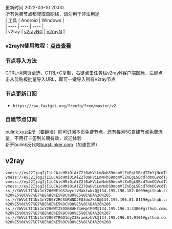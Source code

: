 更新时间 2022-03-10 20:00  
所有免费节点都爬取自网络，请勿用于非法用途  
|  工具  | Android  | Windows  |  
|  ----  | ----   | ----  |  
| v2ray  | [v2rayNG](https://github.com/2dust/v2rayNG/releases/download/1.6.28/v2rayNG_1.6.28_arm64-v8a.apk) | [v2rayN](https://github.com/2dust/v2rayN/releases/download/3.27/v2rayN-Core.zip) |  
### v2rayN使用教程：[点击查看](https://github.com/freefq/tutorials)  
### 节点导入方法  
CTRL+A网页全选，CTRL+C复制，右键点击任务栏v2rayN客户端图标，左键点击从剪贴板批量导入URL，即可一键导入所有v2ray节点  
### 节点更新订阅  
- `https://raw.fastgit.org/freefq/free/master/v2`  
### 自建节点订阅  
[bulink.xyz](https://bulink.xyz)注册（要翻墙）除可订阅本页免费节点，还有每月5G自建节点免费流量，不用打卡签到长期有效，欢迎体验  
新开bulink反代站[burstlinker.com](https://burstlinker.com)（加速世界）  
## v2ray  
```  
vmess://eyJ2IjogIjIiLCAicHMiOiAiZ2l0aHViLmNvbS9mcmVlZnEgLSBcdTZmYjNcdTU5MjdcdTUyMjlcdTRlOWEgIDEiLCAiYWRkIjogIjIwMi42MS4xNDEuMTMwIiwgInBvcnQiOiAiNDQzIiwgImlkIjogImFiYTUwZGQ0LTU0ODQtM2IwNS1iMTRhLTQ2NjFjYWY4NjJkNSIsICJhaWQiOiAiNCIsICJuZXQiOiAid3MiLCAidHlwZSI6ICJub25lIiwgImhvc3QiOiAiMjAyLjYxLjE0MS4xMzAiLCAicGF0aCI6ICIvd3MiLCAidGxzIjogInRscyJ9  
vmess://eyJ2IjogIjIiLCAicHMiOiAiZ2l0aHViLmNvbS9mcmVlZnEgLSBcdTdmOGVcdTU2ZmRcdTVmYjdcdTUxNGJcdTg0MjhcdTY1YWZcdTVkZGVcdThmYmVcdTYyYzlcdTY1YWZQc3ljaHpcdTY1NzBcdTYzNmVcdTRlMmRcdTVmYzMgMiIsICJhZGQiOiAidXNhLWRhbGxhcy5sdnVmdC5jb20iLCAicG9ydCI6ICI0NDMiLCAiaWQiOiAiYWJhNTBkZDQtNTQ4NC0zYjA1LWIxNGEtNDY2MWNhZjg2MmQ1IiwgImFpZCI6ICI0IiwgIm5ldCI6ICJ3cyIsICJ0eXBlIjogIm5vbmUiLCAiaG9zdCI6ICJ1c2EtZGFsbGFzLmx2dWZ0LmNvbSIsICJwYXRoIjogIi93cyIsICJ0bHMiOiAidGxzIn0=  
vmess://eyJ2IjogIjIiLCAicHMiOiAiZ2l0aHViLmNvbS9mcmVlZnEgLSBcdTdmOGVcdTU2ZmRcdTVmYjdcdTUxNGJcdTg0MjhcdTY1YWZcdTVkZGVcdThmYmVcdTYyYzlcdTY1YWZQc3ljaHpcdTY1NzBcdTYzNmVcdTRlMmRcdTVmYzMgMyIsICJhZGQiOiAiNDUuMzUuODQuMTYyIiwgInBvcnQiOiAiNDQzIiwgImlkIjogImFiYTUwZGQ0LTU0ODQtM2IwNS1iMTRhLTQ2NjFjYWY4NjJkNSIsICJhaWQiOiAiNCIsICJzY3kiOiAiYXV0byIsICJuZXQiOiAid3MiLCAidHlwZSI6ICJub25lIiwgImhvc3QiOiAiIiwgInBhdGgiOiAiL3dzIiwgInRscyI6ICJ0bHMiLCAic25pIjogIiJ9  
vmess://eyJ2IjogIjIiLCAicHMiOiAiZ2l0aHViLmNvbS9mcmVlZnEgLSBcdTdmOGVcdTU2ZmRcdTVmYjdcdTUxNGJcdTg0MjhcdTY1YWZcdTVkZGVcdThmYmVcdTYyYzlcdTY1YWZQc3ljaHpcdTY1NzBcdTYzNmVcdTRlMmRcdTVmYzMgNCIsICJhZGQiOiAidWExLnV1djIuY28udWsiLCAicG9ydCI6ICI0NDMiLCAiaWQiOiAiYWJhNTBkZDQtNTQ4NC0zYjA1LWIxNGEtNDY2MWNhZjg2MmQ1IiwgImFpZCI6ICI0IiwgInNjeSI6ICJhdXRvIiwgIm5ldCI6ICJ3cyIsICJ0eXBlIjogIm5vbmUiLCAiaG9zdCI6ICJ1YTEudXV2Mi5jby51ayIsICJwYXRoIjogIi93cyIsICJ0bHMiOiAidGxzIiwgInNuaSI6ICIifQ==  
ss://YWVzLTI1Ni1nY206WEtGS2wyclVMaklwNzQ@134.195.196.187:8009#github.com/freefq%20-%20%E5%8C%97%E7%BE%8E%E5%9C%B0%E5%8C%BA%20%205  
ss://YWVzLTI1Ni1nY206Y2RCSURWNDJEQ3duZklO@134.195.196.81:8119#github.com/freefq%20-%20%E5%8C%97%E7%BE%8E%E5%9C%B0%E5%8C%BA%20%206  
ss://YWVzLTI1Ni1nY206WTZSOXBBdHZ4eHptR0M@134.195.196.3:3306#github.com/freefq%20-%20%E5%8C%97%E7%BE%8E%E5%9C%B0%E5%8C%BA%20%207  
ss://YWVzLTI1Ni1nY206ZTRGQ1dyZ3BramkzUVk@134.195.196.81:9101#github.com/freefq%20-%20%E5%8C%97%E7%BE%8E%E5%9C%B0%E5%8C%BA%20%208  
```  
